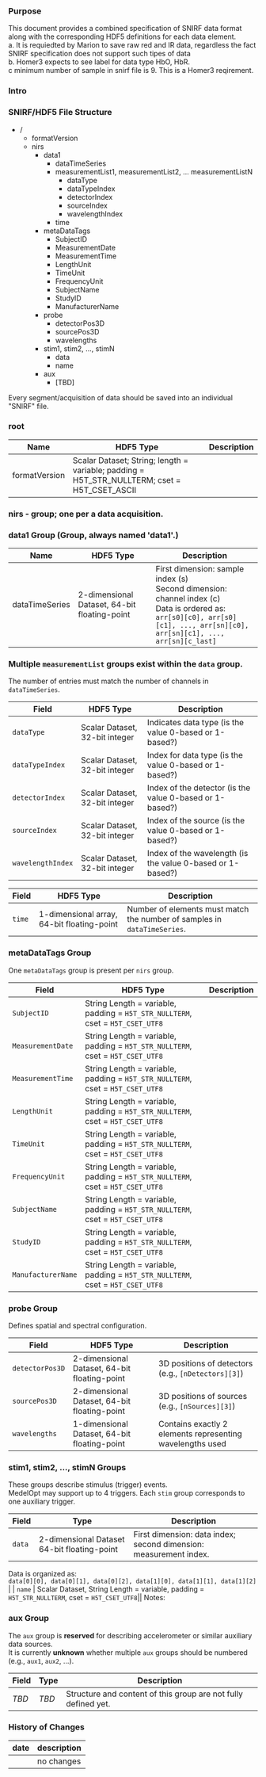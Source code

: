 ### Purpose

This document provides a combined specification of SNIRF data format along with the corresponding HDF5 definitions for each data element.<br>
a. It is requiedted by Marion to save raw red and IR data, regardless the fact SNIRF specification does not support such tipes of data<br>
b. Homer3 expects to see label for data type HbO, HbR.<br>
c minimum number of sample in snirf file is 9. This is a Homer3 reqirement.<br>

### Intro

### SNIRF/HDF5 File Structure

- /
  - formatVersion
  - nirs
    - data1
      - dataTimeSeries
      - measurementList1, measurementList2, ... measurementListN
        - dataType
        - dataTypeIndex
        - detectorIndex
        - sourceIndex
        - wavelengthIndex
      - time
    - metaDataTags
      - SubjectID
      - MeasurementDate
      - MeasurementTime
      - LengthUnit
      - TimeUnit
      - FrequencyUnit
      - SubjectName
      - StudyID
      - ManufacturerName
    - probe
      - detectorPos3D
      - sourcePos3D
      - wavelengths
    - stim1, stim2, ..., stimN
      - data
      - name
    - aux
      - [TBD]

Every segment/acquisition of data should be saved into an individual "SNIRF" file.

### root
| Name            | HDF5 Type           | Description                                                          |
|-----------------|---------------------|----------------------------------------------------------------------|
| formatVersion   |Scalar Dataset; String; length = variable; padding = H5T_STR_NULLTERM; cset = H5T_CSET_ASCII||

### nirs - group; one per a data acquisition. 

### data1 Group (Group, always named 'data1'.)

| Name            | HDF5 Type           | Description                                                                                         |
|-----------------|---------------------|-----------------------------------------------------------------------------------------------------|
| dataTimeSeries  | 2-dimensional Dataset, 64-bit floating-point | First dimension: sample index (s) <br> Second dimension: channel index (c) <br> Data is ordered as:<br>`arr[s0][c0], arr[s0][c1], ..., arr[sn][c0], arr[sn][c1], ..., arr[sn][c_last]` |


### Multiple `measurementList` groups exist within the `data` group.  
The number of entries must match the number of channels in `dataTimeSeries`.

| Field           | HDF5 Type                        | Description                                        |
|-----------------|----------------------------------|----------------------------------------------------|
| `dataType`        | Scalar Dataset, 32-bit integer | Indicates data type (is the value 0-based or 1-based?) |
| `dataTypeIndex`   | Scalar Dataset, 32-bit integer | Index for data type (is the value 0-based or 1-based?) |
| `detectorIndex`   | Scalar Dataset, 32-bit integer | Index of the detector (is the value 0-based or 1-based?) |
| `sourceIndex`     | Scalar Dataset, 32-bit integer | Index of the source (is the value 0-based or 1-based?) |
| `wavelengthIndex` | Scalar Dataset, 32-bit integer | Index of the wavelength (is the value 0-based or 1-based?) |



| Field           | HDF5 Type                         | Description                                                                 |
|-----------------|-----------------------------------|-----------------------------------------------------------------------------|
| `time`          | 1-dimensional array, 64-bit floating-point | Number of elements must match the number of samples in `dataTimeSeries`.   |


### metaDataTags Group

One `metaDataTags` group is present per `nirs` group.

| Field             | HDF5 Type   | Description                                |
|-------------------|-------------|--------------------------------------------|
| `SubjectID`       | String Length = variable, padding = `H5T_STR_NULLTERM`, cset = `H5T_CSET_UTF8` ||
| `MeasurementDate` | String Length = variable, padding = `H5T_STR_NULLTERM`, cset = `H5T_CSET_UTF8` ||
| `MeasurementTime` | String Length = variable, padding = `H5T_STR_NULLTERM`, cset = `H5T_CSET_UTF8` ||
| `LengthUnit`      | String Length = variable, padding = `H5T_STR_NULLTERM`, cset = `H5T_CSET_UTF8` ||
| `TimeUnit`        | String Length = variable, padding = `H5T_STR_NULLTERM`, cset = `H5T_CSET_UTF8` ||
| `FrequencyUnit`   | String Length = variable, padding = `H5T_STR_NULLTERM`, cset = `H5T_CSET_UTF8` ||
| `SubjectName`     | String Length = variable, padding = `H5T_STR_NULLTERM`, cset = `H5T_CSET_UTF8` ||
| `StudyID`         | String Length = variable, padding = `H5T_STR_NULLTERM`, cset = `H5T_CSET_UTF8` ||
| `ManufacturerName`| String Length = variable, padding = `H5T_STR_NULLTERM`, cset = `H5T_CSET_UTF8` ||


### probe Group

Defines spatial and spectral configuration.

| Field           | HDF5 Type                            | Description                                                |
|-----------------|----------------------------------|------------------------------------------------------------|
| `detectorPos3D` | 2-dimensional Dataset, 64-bit floating-point | 3D positions of detectors (e.g., `[nDetectors][3]`)        |
| `sourcePos3D`   | 2-dimensional Dataset, 64-bit floating-point | 3D positions of sources (e.g., `[nSources][3]`)            |
| `wavelengths`   | 1-dimensional Dataset, 64-bit floating-point | Contains exactly 2 elements representing wavelengths used  |

### stim1, stim2, ..., stimN Groups

These groups describe stimulus (trigger) events.  
MedelOpt may support up to 4 triggers. Each `stim` group corresponds to one auxiliary trigger.

| Field   | Type                             | Description                                                                 |
|---------|----------------------------------|-----------------------------------------------------------------------------|
| `data`  | 2-dimensional Dataset 64-bit floating-point            | First dimension: data index; second dimension: measurement index.  
Data is organized as:  
`data[0][0], data[0][1], data[0][2], data[1][0], data[1][1], data[1][2]` |
| `name`  | Scalar Dataset, String  Length = variable, padding = `H5T_STR_NULLTERM`, cset = `H5T_CSET_UTF8`||
Notes:

### aux Group

The `aux` group is **reserved** for describing accelerometer or similar auxiliary data sources.  
It is currently **unknown** whether multiple `aux` groups should be numbered (e.g., `aux1`, `aux2`, ...).

| Field | Type | Description |
|-------|------|-------------|
| *TBD* | *TBD* | Structure and content of this group are not fully defined yet. 


### History of Changes
|date|description|
|----|-----------|
||no changes|





